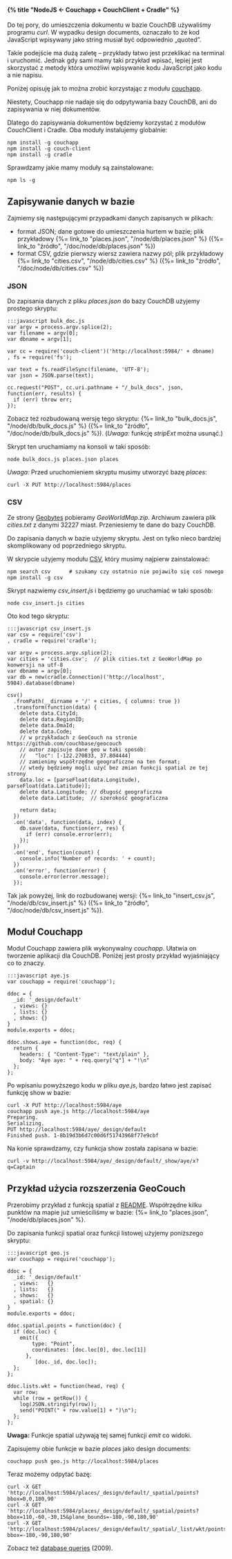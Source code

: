 #### {% title "NodeJS ← Couchapp + CouchClient + Cradle" %}

Do tej pory, do umieszczenia dokumentu w bazie CouchDB
używaliśmy programu *curl*. W wypadku design documents,
oznaczało to że kod JavaScript wpisywany jako string
musiał być odpowiednio „quoted”.

Takie podejście ma dużą zaletę – przykłady łatwo jest
przeklikać na terminal i uruchomić.
Jednak gdy sami mamy taki przykład wpisać, lepiej
jest skorzystać z metody która umożliwi wpisywanie
kodu JavaScript jako kodu a nie napisu.

Poniżej opisuję jak to można zrobić korzystając z modułu
[couchapp](https://github.com/mikeal/node.couchapp.js).

Niestety, Couchapp nie nadaje się do odpytywania bazy CouchDB, ani do
zapisywania w niej dokumentów.

Dlatego do zapisywania dokumentów będziemy korzystać z modułów
CouchClient i Cradle. Oba moduły instalujemy globalnie:

    npm install -g couchapp
    npm install -g couch-client
    npm install -g cradle

Sprawdzamy jakie mamy moduły są zainstalowane:

    npm ls -g


## Zapisywanie danych w bazie

Zajmiemy się następującymi przypadkami danych zapisanych w plikach:

* format JSON; dane gotowe do umieszczenia
  hurtem w bazie; plik przykładowy
  {%= link_to "places.json", "/node/db/places.json" %}
  ({%= link_to "źródło", "/doc/node/db/places.json" %})
* format CSV, gdzie pierwszy
  wiersz zawiera nazwy pól; plik przykładowy
  {%= link_to "cities.csv", "/node/db/cities.csv" %}
  ({%= link_to "źródło", "/doc/node/db/cities.csv" %})


### JSON

Do zapisania danych z pliku *places.json* do bazy CouchDB
użyjemy prostego skryptu:

    :::javascript bulk_doc.js
    var argv = process.argv.splice(2);
    var filename = argv[0];
    var dbname = argv[1];

    var cc = require('couch-client')('http://localhost:5984/' + dbname)
    , fs = require('fs');

    var text = fs.readFileSync(filename, 'UTF-8');
    var json = JSON.parse(text);

    cc.request("POST", cc.uri.pathname + "/_bulk_docs", json, function(err, results) {
      if (err) throw err;
    });

Zobacz też rozbudowaną wersję tego skryptu:
{%= link_to "bulk_docs.js", "/node/db/bulk_docs.js" %}
({%= link_to "źródło", "/doc/node/db/bulk_docs.js" %}).
(*Uwaga:* funkcję *stripExt* można usunąć.)

Skrypt ten uruchamiamy na konsoli w taki sposób:

    node bulk_docs.js places.json places

*Uwaga:* Przed uruchomieniem skryptu musimy utworzyć bazę *places*:

    curl -X PUT http://localhost:5984/places


### CSV

Ze strony [Geobytes](http://www.geobytes.com/freeservices.htm)
pobieramy *GeoWorldMap.zip*. Archiwum zawiera plik
*cities.txt* z danymi 32227 miast. Przeniesiemy te dane do bazy CouchDB.

Do zapisania danych w bazie użyjemy skryptu. Jest on tylko nieco bardziej
skomplikowany od poprzedniego skryptu.

W skrypcie użyjemy modułu [CSV](https://github.com/wdavidw/node-csv-parser),
który musimy najpierw zainstalować:

    npm search csv      # szukamy czy ostatnio nie pojawiło się coś nowego
    npm install -g csv

Skrypt nazwiemy *csv_insert.js* i będziemy go uruchamiać w taki sposób:

    node csv_insert.js cities

Oto kod tego skryptu:

    :::javascript csv_insert.js
    var csv = require('csv')
    , cradle = require('cradle');

    var argv = process.argv.splice(2);
    var cities = 'cities.csv';  // plik cities.txt z GeoWorldMap po konwersji na utf-8
    var dbname = argv[0];
    var db = new(cradle.Connection)('http://localhost', 5984).database(dbname)

    csv()
      .fromPath(__dirname + '/' + cities, { columns: true })
      .transform(function(data) {
        delete data.CityId;
        delete data.RegionID;
        delete data.DmaId;
        delete data.Code;
        // w przykładach z GeoCouch na stronie https://github.com/couchbase/geocouch
        // autor zapisuje dane geo w taki sposób:
        //   "loc": [-122.270833, 37.804444]
        // zamienimy współrzędne geograficzne na ten format;
        // wtedy będziemy mogli użyć bez zmian funkcji spatial ze tej strony
        data.loc = [parseFloat(data.Longitude), parseFloat(data.Latitude)];
        delete data.Longitude; // długość geograficzna
        delete data.Latitude;  // szerokość geograficzna

        return data;
      })
      .on('data', function(data, index) {
        db.save(data, function(err, res) {
          if (err) console.error(err);
        });
      })
      .on('end', function(count) {
        console.info('Number of records: ' + count);
      })
      .on('error', function(error) {
        console.error(error.message);
      });

Tak jak powyżej, link do rozbudowanej wersji:
{%= link_to "insert_csv.js", "/node/db/csv_insert.js" %}
({%= link_to "źródło", "/doc/node/db/csv_insert.js" %}).


## Moduł Couchapp

Moduł Couchapp zawiera plik wykonywalny *couchapp*.
Ułatwia on tworzenie aplikacji dla CouchDB.
Poniżej jest prosty przykład wyjaśniający co to znaczy.

    :::javascript aye.js
    var couchapp = require('couchapp');

    ddoc = {
      _id: '_design/default'
      , views: {}
      , lists: {}
      , shows: {}
    }
    module.exports = ddoc;

    ddoc.shows.aye = function(doc, req) {
      return {
        headers: { "Content-Type": "text/plain" },
        body: "Aye aye: " + req.query["q"] + "!\n"
      };
    };

Po wpisaniu powyższego kodu w pliku *aye.js*, bardzo łatwo jest zapisać
funkcję show w bazie:

    curl -X PUT http://localhost:5984/aye
    couchapp push aye.js http://localhost:5984/aye
    Preparing.
    Serializing.
    PUT http://localhost:5984/aye/_design/default
    Finished push. 1-8b19d3b6d7c00d6f51743968f77e9cbf

Na konie sprawdzamy, czy funkcja show została zapisana w bazie:

    curl -v http://localhost:5984/aye/_design/default/_show/aye/x?q=Captain


## Przykład użycia rozszerzenia GeoCouch

Przerobimy przykład z funkcją spatial
z [README](https://github.com/couchbase/geocouch).
Współrzędne kilku punktów na mapie już umieściliśmy w bazie:
{%= link_to "places.json", "/node/db/places.json" %}.

Do zapisania funkcji spatial oraz funkcji listowej użyjemy poniższego
skryptu:

    :::javascript geo.js
    var couchapp = require('couchapp');

    ddoc = {
      _id: '_design/default'
      , views:   {}
      , lists:   {}
      , shows:   {}
      , spatial: {}
    }
    module.exports = ddoc;

    ddoc.spatial.points = function(doc) {
      if (doc.loc) {
        emit({
            type: "Point",
            coordinates: [doc.loc[0], doc.loc[1]]
          },
             [doc._id, doc.loc]);
      };
    };

    ddoc.lists.wkt = function(head, req) {
      var row;
      while (row = getRow()) {
        log(JSON.stringify(row));
        send("POINT(" + row.value[1] + ")\n");
      };
    };

**Uwaga:** Funkcje spatial używają tej samej funkcji *emit* co widoki.

Zapisujemy obie funkcje w bazie *places* jako design documents:

    couchapp push geo.js http://localhost:5984/places

Teraz możemy odpytać bazę:

    curl -X GET 'http://localhost:5984/places/_design/default/_spatial/points?bbox=0,0,180,90'
    curl -X GET 'http://localhost:5984/places/_design/default/_spatial/points?bbox=110,-60,-30,15&plane_bounds=-180,-90,180,90'
    curl -X GET 'http://localhost:5984/places/_design/default/_spatial/_list/wkt/points?bbox=-180,-90,180,90'


Zobacz też [database queries](http://sitr.us/2009/06/30/database-queries-the-couchdb-way.html) (2009).
